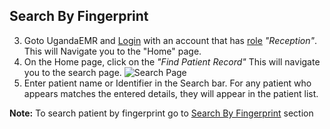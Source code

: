 ## Search By Fingerprint
3. Goto UgandaEMR and [Login](../login.md) with an account that has [role](../point-of-care-poc/installation-and-configuration/roles.md) _"Reception"_. This will Navigate you to the "Home" page.
4. On the Home page, click on the _"Find Patient Record"_ This will navigate you to the search page.
![Search Page](../images/poc/poc_search_patient_page.png)
5. Enter patient name or Identifier in the Search bar. For any patient who appears matches the entered details, they will  appear in the patient list. 

**Note:** To search patient by fingerprint go to [Search By Fingerprint](fingerprint/search_by_fingerprint.md)  section